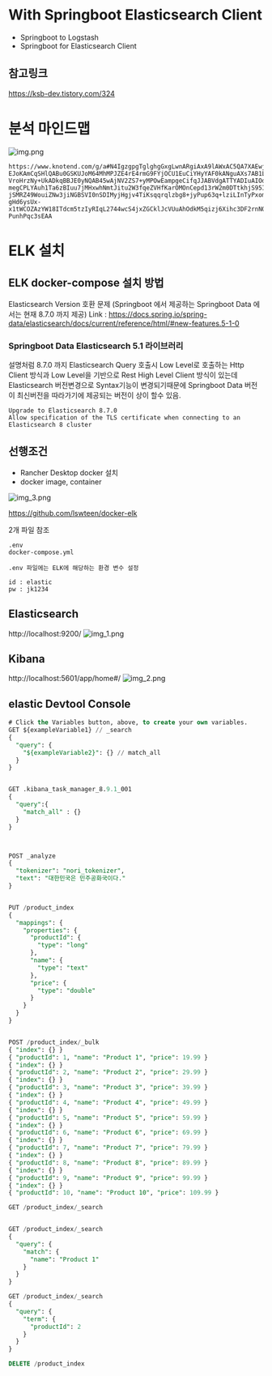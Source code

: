 # With Springboot Elasticsearch Client 
- Springboot to Logstash
- Springboot for Elasticsearch Client

## 참고링크
https://ksb-dev.tistory.com/324

# 분석 마인드맵

![img.png](img.png)
```text
https://www.knotend.com/g/a#N4IgzgpgTglghgGxgLwnARgiAxA9lAWxAC5QA7XAEwjBPIHYAWADgE56OBGOkBDCBCRABRADIBpAASASocC7C5IA6ZAGrQwMXGUnMAdKx3cANCADGuBPiGYArhBABfY2QBsABlaMATAFZW3nnzoAkIAygAOsGQA5ui4uAAukoA2tYCMg4A844A6HZIAInDxcJIACtaYMCZKABaekgDUkgCChQCSIMZmFlBWCLYOTs6s7vSc3tykvPyCxCCAheOAKvOANZ2AIqOSgAtjgLyrkoAOE4Axa5KAIKsZgDtDgAATkoAhvYC4g0qHgC5zgAc10oAX85IAKtnZgJQ9gLtDmZKAI5OASNXWqZzJYplEoHAAJ69EBkLwAZm8jHozHoAQmQjEUjkyUAqbPA9pgkA2OyOOHMbzOTicZicZwYoKTEDhSIxOKJVK-EJoKAmCqSHlQABu0GSKUJoM64MhMPJZE4rE4rmG9FYjOCU1EuCiYHyYAF0kANguAXs7AB1LkkAASuASYHAB7jko6Qgh0NhZHork8zgRjH6GuZ2t1+sNpotgFzJs52h3E51ypye5zebyuNh+oQBvVwA2SQAkg4ANOaj0pAYWsUDCWFdTF8wwR6LGgU1Ij4erKkDgfIFeYLQmLpfL8oRA+Yzh86rrmKm4hg6DgZAKnbaUu7JbLZL6CM4jFY-VroHrzNy+UkADkqBBJE0yNQAB45wAjNV2ZS7+yMPOwEampgeCifqJJABVdgATTYADIuAIOdOa5pIJjQBA6BQLglTxPEYRgMQAD0qFRDA8QVCUOhmAQqEIAQEBkBAqBgKhUFQDBcGodRWCZjQD4gDGrqeAMjDeJ4zCeB+ICAKhrgA7C4AMYPnBcgAMdce+AwMxrHyswjCuEiniuHxgCbzYAGuOAC2jgA1A4AIBOSIAM52ACct4mybKFaMCw9CeIw75jkyQiABzdgAJ44AL6OCvEbKvLgADWJEoGK2aAKgT5lPk4KJ+Apw58QAEjAUQCqIECiggkgAMJICRiRKKyMDRDkeQFBe15bLsjQtAujqPrGcJIj6rjOApcUJUlKUCBlWVkDlZB5QVX7npeEA3oAGEPBQ0zRhbVLj0EmnBqqMu7jo2mbxC2vL8oVh4-megCPLYAuh1Ta6zBIuu7jMHxwhNmtJitu2W3fqeZVHfKarOMOnCepd13rW2m0DTtkhjS95IQJQURMcQADaUNwkwbAcEMwIuO4Xi+P4AC6hiw26LDsFwyP9IMwzcFjOPw-jSMRZ49WouiZNw3jiNGBSVI0nSDIMyjHgjv4TiKsqqrqlzbg8+jyPup63q+lziLInTyPxomybC9jcJyyiaIS5xSreDWICyzT8ta04A4IkOI4G2r8JG5r6JrhuW7sFbOMawrpsvpu9DvobtMm3C7GuJx3G8b7xv2xSinKapYd29r1m2T71uUtStL0sjkXeNFofJ2zacMh7DVNYwLtwgLKreGqhOzSqC2lwqSoV1XTgnXryqsBdXPl0LEtbh9X0Yxj5JQQgCAAOowJQ2EkLZrhtAICCxRArXxCQLDz6PhRwJQlD5VEJBIk4p4APJQNQbIkOTTME30qO84TAzsCTGe2+7rOpxzyPd5X6pOJLXo+l-gHd6ysUx-x1tWCOZAzYW18ITdcm5tzIyRIqL2744wcS4jxZGCklJcVUuAhOdkM5qizj6Xihc3DF2rnNOuLdTrtwun-PunhPqc3sEAA
```

# ELK 설치

## ELK docker-compose 설치 방법
Elasticsearch Version 호환 문제 (Springboot 에서 제공하는 Springboot Data 에서는 현재 8.7.0 까지 제공)
Link : https://docs.spring.io/spring-data/elasticsearch/docs/current/reference/html/#new-features.5-1-0

### Springboot Data Elasticsearch 5.1 라이브러리 
설명처럼 8.7.0 까지 
Elasticsearch Query 호출시 Low Level로 호출하는 Http Client 방식과 
Low Level을 기반으로 Rest High Level Client 방식이 있는데 Elasticsearch 버전변경으로 Syntax기능이 변경되기때문에
Springboot Data 버전이 최신버전을 따라가기에 제공되는 버전이 상이 할수 있음.
```text
Upgrade to Elasticsearch 8.7.0
Allow specification of the TLS certificate when connecting to an Elasticsearch 8 cluster
```


## 선행조건 
- Rancher Desktop docker 설치
- docker image, container 

![img_3.png](img_3.png)

https://github.com/lswteen/docker-elk

2개 파일 참조
```text
.env 
docker-compose.yml

.env 파일에는 ELK에 해당하는 환경 변수 설정

id : elastic
pw : jk1234

```

## Elasticsearch
http://localhost:9200/
![img_1.png](img_1.png)

## Kibana
http://localhost:5601/app/home#/
![img_2.png](img_2.png)


## elastic Devtool Console
```sql
# Click the Variables button, above, to create your own variables.
GET ${exampleVariable1} // _search
{
  "query": {
    "${exampleVariable2}": {} // match_all
  }
}


GET .kibana_task_manager_8.9.1_001
{
  "query":{
    "match_all" : {}
  }
}



POST _analyze
{
  "tokenizer": "nori_tokenizer",
  "text": "대한민국은 민주공화국이다."
}


PUT /product_index
{
  "mappings": {
    "properties": {
      "productId": {
        "type": "long"
      },
      "name": {
        "type": "text"
      },
      "price": {
        "type": "double"
      }
    }
  }
}


POST /product_index/_bulk
{ "index": {} }
{ "productId": 1, "name": "Product 1", "price": 19.99 }
{ "index": {} }
{ "productId": 2, "name": "Product 2", "price": 29.99 }
{ "index": {} }
{ "productId": 3, "name": "Product 3", "price": 39.99 }
{ "index": {} }
{ "productId": 4, "name": "Product 4", "price": 49.99 }
{ "index": {} }
{ "productId": 5, "name": "Product 5", "price": 59.99 }
{ "index": {} }
{ "productId": 6, "name": "Product 6", "price": 69.99 }
{ "index": {} }
{ "productId": 7, "name": "Product 7", "price": 79.99 }
{ "index": {} }
{ "productId": 8, "name": "Product 8", "price": 89.99 }
{ "index": {} }
{ "productId": 9, "name": "Product 9", "price": 99.99 }
{ "index": {} }
{ "productId": 10, "name": "Product 10", "price": 109.99 }

GET /product_index/_search


GET /product_index/_search
{
  "query": {
    "match": {
      "name": "Product 1"
    }
  }
}

GET /product_index/_search
{
  "query": {
    "term": {
      "productId": 2
    }
  }
}

DELETE /product_index





```